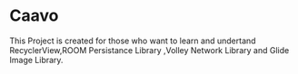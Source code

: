 # Caavo

This Project is created for those who want to learn and undertand RecyclerView,ROOM Persistance Library ,Volley Network Library and Glide Image Library.
